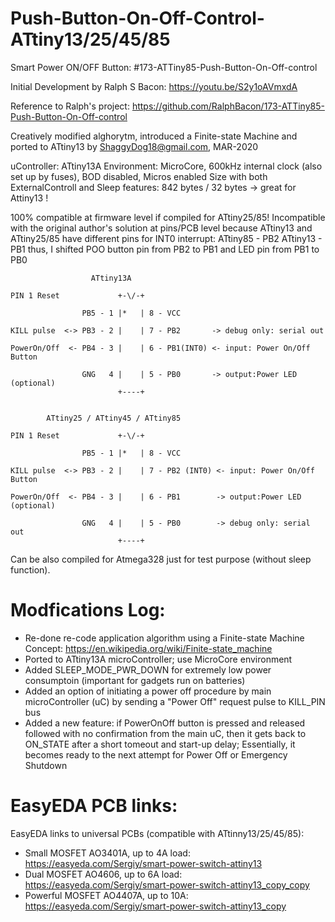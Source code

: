# Push-Button-On-Off-Control-ATtiny13/25/45/85
Smart Power ON/OFF Button: #173-ATTiny85-Push-Button-On-Off-control

Initial Development by Ralph S Bacon: https://youtu.be/S2y1oAVmxdA 

Reference to Ralph's project: https://github.com/RalphBacon/173-ATTiny85-Push-Button-On-Off-control

Creatively modified alghorytm, introduced a Finite-state Machine and ported to ATtiny13 
by ShaggyDog18@gmail.com, MAR-2020

uController: ATtiny13A
Environment: MicroCore, 600kHz internal clock (also set up by fuses), BOD disabled, Micros enabled 
Size with both ExternalControll and Sleep features: 842 bytes / 32 bytes -> great for Attiny13 ! 
 
100% compatible at firmware level if compiled for ATtiny25/85!
Incompatible with the original author's solution at pins/PCB level because ATtiny13 and ATtiny25/85
have different pins for INT0 interrupt:
   ATtiny85 - PB2
   ATtiny13 - PB1
thus, I shifted POO button pin from PB2 to PB1 and 
                       LED pin from PB1 to PB0

                      ATtiny13A

	PIN 1 Reset             +-\/-+

					PB5 - 1 |*   | 8 - VCC

	KILL pulse  <-> PB3 - 2 |    | 7 - PB2       -> debug only: serial out

	PowerOn/Off  <- PB4 - 3 |    | 6 - PB1(INT0) <- input: Power On/Off Button
          
					GNG   4 |    | 5 - PB0       -> output:Power LED (optional)
							+----+


            ATtiny25 / ATtiny45 / ATtiny85 

	PIN 1 Reset             +-\/-+

					PB5 - 1 |*   | 8 - VCC

	KILL pulse  <-> PB3 - 2 |    | 7 - PB2 (INT0) <- input: Power On/Off Button  
        
	PowerOn/Off  <- PB4 - 3 |    | 6 - PB1        -> output:Power LED (optional)

					GNG   4 |    | 5 - PB0        -> debug only: serial out
							+----+


Can be also compiled for Atmega328 just for test purpose (without sleep function).

# Modfications Log: 
 - Re-done re-code application algorithm using a Finite-state Machine Concept: https://en.wikipedia.org/wiki/Finite-state_machine
 - Ported to ATtiny13A microController; use MicroCore environment
 - Added SLEEP_MODE_PWR_DOWN for extremely low power consumptoin (important for gadgets run on batteries) 
 - Added an option of initiating a power off procedure by main microController (uC) by 
   sending a "Power Off" request pulse to KILL_PIN bus 
 - Added a new feature: if PowerOnOff button is pressed and released followed with no confirmation from the main uC, 
   then it gets back to ON_STATE after a short tomeout and start-up delay; 
   Essentially, it becomes ready to the next attempt for Power Off or Emergency Shutdown 

# EasyEDA PCB links:
EasyEDA links to universal PCBs (compatible with ATtinny13/25/45/85):
 - Small MOSFET AO3401A, up to 4A load: https://easyeda.com/Sergiy/smart-power-switch-attiny13
 - Dual  MOSFET AO4606,  up to 6A load: https://easyeda.com/Sergiy/smart-power-switch-attiny13_copy_copy
 - Powerful MOSFET AO4407A,  up to 10A: https://easyeda.com/Sergiy/smart-power-switch-attiny13_copy